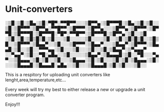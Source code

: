 # Unit-converters

░▒█░▒█░▒█▄░▒█░▀█▀░▀▀█▀▀░░░▒█▀▀▄░▒█▀▀▀█░▒█▄░▒█░▒█░░▒█░▒█▀▀▀░▒█▀▀▄░▀▀█▀▀░▒█▀▀▀░▒█▀▀▄░░░▒█▀▀▄░▒█▀▀▀░▒█▀▀█░▒█▀▀▀█░▒█▀▀▀█░▀█▀░▀▀█▀▀░▒█▀▀▀█░▒█▀▀▄░▒█░░▒█
░▒█░▒█░▒█▒█▒█░▒█░░░▒█░░░░░▒█░░░░▒█░░▒█░▒█▒█▒█░░▒█▒█░░▒█▀▀▀░▒█▄▄▀░░▒█░░░▒█▀▀▀░▒█▄▄▀░░░▒█▄▄▀░▒█▀▀▀░▒█▄▄█░▒█░░▒█░░▀▀▀▄▄░▒█░░░▒█░░░▒█░░▒█░▒█▄▄▀░▒▀▄▄▄▀
░░▀▄▄▀░▒█░░▀█░▄█▄░░▒█░░░░░▒█▄▄▀░▒█▄▄▄█░▒█░░▀█░░░▀▄▀░░▒█▄▄▄░▒█░▒█░░▒█░░░▒█▄▄▄░▒█░▒█░░░▒█░▒█░▒█▄▄▄░▒█░░░░▒█▄▄▄█░▒█▄▄▄█░▄█▄░░▒█░░░▒█▄▄▄█░▒█░▒█░░░▒█░░








This is a respitory for uploading unit converters like lenght,area,temperature,etc...

Every week will try my best to either release a new or upgrade a unit converter program.

Enjoy!!!
